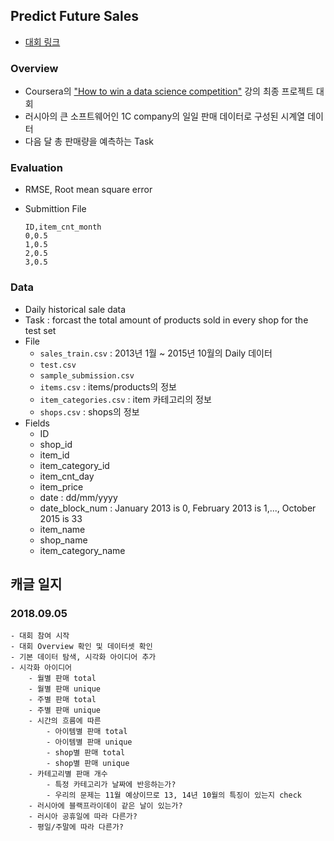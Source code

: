 ## Predict Future Sales
- [대회 링크](https://www.kaggle.com/c/competitive-data-science-predict-future-sales/)

### Overview
- Coursera의 ["How to win a data science competition"](https://www.coursera.org/learn/competitive-data-science/home/welcome) 강의 최종 프로젝트 대회
- 러시아의 큰 소프트웨어인 1C company의 일일 판매 데이터로 구성된 시계열 데이터
- 다음 달 총 판매량을 예측하는 Task


### Evaluation
- RMSE, Root mean square error
- Submittion File

	```
	ID,item_cnt_month
	0,0.5
	1,0.5
	2,0.5
	3,0.5
	```
	
### Data
- Daily historical sale data
- Task : forcast the total amount of products sold in every shop for the test set	
- File 
	- ```sales_train.csv``` : 2013년 1월 ~ 2015년 10월의 Daily 데이터
	- ```test.csv``` 
	- ```sample_submission.csv``` 
	- ```items.csv``` : items/products의 정보
	- ```item_categories.csv``` : item 카테고리의 정보
	- ```shops.csv``` : shops의 정보
- Fields
	- ID
	- shop\_id
	- item\_id
	- item\_category\_id
	- item\_cnt\_day
	- item\_price
	- date : dd/mm/yyyy
	- date\_block\_num : January 2013 is 0, February 2013 is 1,..., October 2015 is 33
	- item_name
	- shop_name
	- item_category\_name


## 캐글 일지
### 2018.09.05
```
- 대회 참여 시작
- 대회 Overview 확인 및 데이터셋 확인 	
- 기본 데이터 탐색, 시각화 아이디어 추가
- 시각화 아이디어
    - 월별 판매 total
    - 월별 판매 unique
    - 주별 판매 total
    - 주별 판매 unique
    - 시간의 흐름에 따른
        - 아이템별 판매 total
        - 아이템별 판매 unique
        - shop별 판매 total
        - shop별 판매 unique
    - 카테고리별 판매 개수
        - 특정 카테고리가 날짜에 반응하는가?
        - 우리의 문제는 11월 예상이므로 13, 14년 10월의 특징이 있는지 check
    - 러시아에 블랙프라이데이 같은 날이 있는가?
    - 러시아 공휴일에 따라 다른가?
    - 평일/주말에 따라 다른가?
```


    